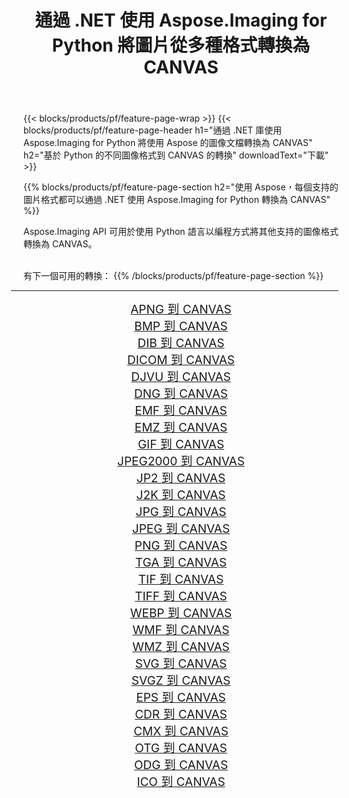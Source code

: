 ﻿---
title: 通過 .NET 使用 Aspose.Imaging for Python 將圖片從多種格式轉換為 CANVAS 
weight: 3920
url: /zh-hant/python-net/conversion/to/canvas/ 
lang: zh-hant
langdirlevel: 2
locales: zh-hans,ja,it,ru,de,es,fr,nl,id,lt,pl,pt,vi,tr,ko,zh-hant,ar,hi,th,sv,cs,uk,he
description: 您可以通過 .NET 庫使用 Aspose.Imaging for Python 將各種格式轉換為 CANVAS
---

{{< blocks/products/pf/feature-page-wrap >}}
{{< blocks/products/pf/feature-page-header h1="通過 .NET 庫使用 Aspose.Imaging for Python 將使用 Aspose 的圖像文檔轉換為 CANVAS" h2="基於 Python 的不同圖像格式到 CANVAS 的轉換" downloadText="下載" >}}


{{% blocks/products/pf/feature-page-section  h2="使用 Aspose，每個支持的圖片格式都可以通過 .NET 使用 Aspose.Imaging for Python 轉換為 CANVAS" %}}
<p align=justify>Aspose.Imaging API 可用於使用 Python 語言以編程方式將其他支持的圖像格式轉換為 CANVAS。</p>
<br/>
有下一個可用的轉換：
{{% /blocks/products/pf/feature-page-section %}}
<div class="container-fluid productfamilypage bg-gray">
    <div class="convertypes bg-gray agp-content section">
        <div class="container">
		<hr style="margin-left:-20px;"/>
		<div class="row other-converters" style="gap: 10px;font-size: 19px;text-align:center;">
		    <div class='col-md-2 other-converter remove-lp remove-rp'><a href="/imaging/zh-hant/python-net/conversion/apng-to-canvas/" style="padding:15px;">APNG 到 CANVAS</a></div>
<div class='col-md-2 other-converter remove-lp remove-rp'><a href="/imaging/zh-hant/python-net/conversion/bmp-to-canvas/" style="padding:15px;">BMP 到 CANVAS</a></div>
<div class='col-md-2 other-converter remove-lp remove-rp'><a href="/imaging/zh-hant/python-net/conversion/dib-to-canvas/" style="padding:15px;">DIB 到 CANVAS</a></div>
<div class='col-md-2 other-converter remove-lp remove-rp'><a href="/imaging/zh-hant/python-net/conversion/dicom-to-canvas/" style="padding:15px;">DICOM 到 CANVAS</a></div>
<div class='col-md-2 other-converter remove-lp remove-rp'><a href="/imaging/zh-hant/python-net/conversion/djvu-to-canvas/" style="padding:15px;">DJVU 到 CANVAS</a></div>
<div class='col-md-2 other-converter remove-lp remove-rp'><a href="/imaging/zh-hant/python-net/conversion/dng-to-canvas/" style="padding:15px;">DNG 到 CANVAS</a></div>
<div class='col-md-2 other-converter remove-lp remove-rp'><a href="/imaging/zh-hant/python-net/conversion/emf-to-canvas/" style="padding:15px;">EMF 到 CANVAS</a></div>
<div class='col-md-2 other-converter remove-lp remove-rp'><a href="/imaging/zh-hant/python-net/conversion/emz-to-canvas/" style="padding:15px;">EMZ 到 CANVAS</a></div>
<div class='col-md-2 other-converter remove-lp remove-rp'><a href="/imaging/zh-hant/python-net/conversion/gif-to-canvas/" style="padding:15px;">GIF 到 CANVAS</a></div>
<div class='col-md-2 other-converter remove-lp remove-rp'><a href="/imaging/zh-hant/python-net/conversion/jpeg2000-to-canvas/" style="padding:15px;">JPEG2000 到 CANVAS</a></div>
<div class='col-md-2 other-converter remove-lp remove-rp'><a href="/imaging/zh-hant/python-net/conversion/jp2-to-canvas/" style="padding:15px;">JP2 到 CANVAS</a></div>
<div class='col-md-2 other-converter remove-lp remove-rp'><a href="/imaging/zh-hant/python-net/conversion/j2k-to-canvas/" style="padding:15px;">J2K 到 CANVAS</a></div>
<div class='col-md-2 other-converter remove-lp remove-rp'><a href="/imaging/zh-hant/python-net/conversion/jpg-to-canvas/" style="padding:15px;">JPG 到 CANVAS</a></div>
<div class='col-md-2 other-converter remove-lp remove-rp'><a href="/imaging/zh-hant/python-net/conversion/jpeg-to-canvas/" style="padding:15px;">JPEG 到 CANVAS</a></div>
<div class='col-md-2 other-converter remove-lp remove-rp'><a href="/imaging/zh-hant/python-net/conversion/png-to-canvas/" style="padding:15px;">PNG 到 CANVAS</a></div>
<div class='col-md-2 other-converter remove-lp remove-rp'><a href="/imaging/zh-hant/python-net/conversion/tga-to-canvas/" style="padding:15px;">TGA 到 CANVAS</a></div>
<div class='col-md-2 other-converter remove-lp remove-rp'><a href="/imaging/zh-hant/python-net/conversion/tif-to-canvas/" style="padding:15px;">TIF 到 CANVAS</a></div>
<div class='col-md-2 other-converter remove-lp remove-rp'><a href="/imaging/zh-hant/python-net/conversion/tiff-to-canvas/" style="padding:15px;">TIFF 到 CANVAS</a></div>
<div class='col-md-2 other-converter remove-lp remove-rp'><a href="/imaging/zh-hant/python-net/conversion/webp-to-canvas/" style="padding:15px;">WEBP 到 CANVAS</a></div>
<div class='col-md-2 other-converter remove-lp remove-rp'><a href="/imaging/zh-hant/python-net/conversion/wmf-to-canvas/" style="padding:15px;">WMF 到 CANVAS</a></div>
<div class='col-md-2 other-converter remove-lp remove-rp'><a href="/imaging/zh-hant/python-net/conversion/wmz-to-canvas/" style="padding:15px;">WMZ 到 CANVAS</a></div>
<div class='col-md-2 other-converter remove-lp remove-rp'><a href="/imaging/zh-hant/python-net/conversion/svg-to-canvas/" style="padding:15px;">SVG 到 CANVAS</a></div>
<div class='col-md-2 other-converter remove-lp remove-rp'><a href="/imaging/zh-hant/python-net/conversion/svgz-to-canvas/" style="padding:15px;">SVGZ 到 CANVAS</a></div>
<div class='col-md-2 other-converter remove-lp remove-rp'><a href="/imaging/zh-hant/python-net/conversion/eps-to-canvas/" style="padding:15px;">EPS 到 CANVAS</a></div>
<div class='col-md-2 other-converter remove-lp remove-rp'><a href="/imaging/zh-hant/python-net/conversion/cdr-to-canvas/" style="padding:15px;">CDR 到 CANVAS</a></div>
<div class='col-md-2 other-converter remove-lp remove-rp'><a href="/imaging/zh-hant/python-net/conversion/cmx-to-canvas/" style="padding:15px;">CMX 到 CANVAS</a></div>
<div class='col-md-2 other-converter remove-lp remove-rp'><a href="/imaging/zh-hant/python-net/conversion/otg-to-canvas/" style="padding:15px;">OTG 到 CANVAS</a></div>
<div class='col-md-2 other-converter remove-lp remove-rp'><a href="/imaging/zh-hant/python-net/conversion/odg-to-canvas/" style="padding:15px;">ODG 到 CANVAS</a></div>
<div class='col-md-2 other-converter remove-lp remove-rp'><a href="/imaging/zh-hant/python-net/conversion/ico-to-canvas/" style="padding:15px;">ICO 到 CANVAS</a></div>
                </div>
        </div>
    </div>
</div>
<br/>

